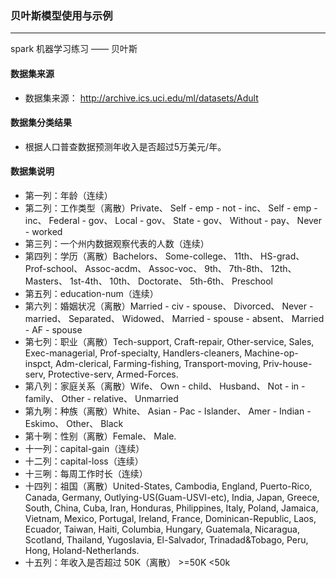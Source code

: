 ### 贝叶斯模型使用与示例

----

spark 机器学习练习 —— 贝叶斯

#### 数据集来源
  *  数据集来源： http://archive.ics.uci.edu/ml/datasets/Adult

#### 数据集分类结果
- 根据人口普查数据预测年收入是否超过5万美元/年。

#### 数据集说明
  -  第一列：年龄（连续）
  -  第二列：工作类型（离散）Private、 Self - emp - not - inc、 Self - emp - inc、 Federal - gov、 Local - gov、 State - gov、 Without - pay、 Never - worked
  -  第三列：一个州内数据观察代表的人数（连续）
  -  第四列：学历（离散）Bachelors、 Some-college、 11th、 HS-grad、 Prof-school、 Assoc-acdm、 Assoc-voc、 9th、 7th-8th、 12th、 Masters、 1st-4th、 10th、 Doctorate、 5th-6th、 Preschool
  -  第五列：education-num（连续）
  -  第六列：婚姻状况（离散）Married - civ - spouse、 Divorced、 Never - married、 Separated、 Widowed、 Married - spouse - absent、 Married - AF - spouse
  -  第七列：职业（离散）Tech-support, Craft-repair, Other-service, Sales, Exec-managerial, Prof-specialty, Handlers-cleaners, Machine-op-inspct, Adm-clerical, Farming-fishing, Transport-moving, Priv-house-serv, Protective-serv, Armed-Forces.
  -  第八列：家庭关系（离散）Wife、 Own - child、  Husband、  Not - in - family、 Other - relative、  Unmarried
  -  第九咧：种族（离散）White、  Asian - Pac - Islander、  Amer - Indian - Eskimo、  Other、 Black
  -  第十咧：性别（离散）Female、 Male.
  -  十一列：capital-gain（连续）
  -  十二列：capital-loss（连续）
  -  十三咧：每周工作时长（连续）
  -  十四列：祖国（离散）United-States, Cambodia, England, Puerto-Rico, Canada, Germany, Outlying-US(Guam-USVI-etc), India, Japan, Greece, South, China, Cuba, Iran, Honduras, Philippines, Italy, Poland, Jamaica, Vietnam, Mexico, Portugal, Ireland, France, Dominican-Republic, Laos, Ecuador, Taiwan, Haiti, Columbia, Hungary, Guatemala, Nicaragua, Scotland, Thailand, Yugoslavia, El-Salvador, Trinadad&Tobago, Peru, Hong, Holand-Netherlands.
  -  十五列：年收入是否超过 50K（离散） >=50K <50k

